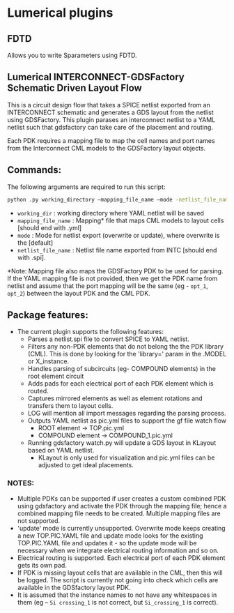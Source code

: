 # Lumerical plugins

## FDTD

Allows you to write Sparameters using FDTD.


## Lumerical INTERCONNECT-GDSFactory Schematic Driven Layout Flow

This is a circuit design flow that takes a SPICE netlist exported from an INTERCONNECT schematic and generates a GDS layout from the netlist using GDSFactory.
This plugin parases an interconnect netlist to a YAML netlist such that gdsfactory can take care of the placement and routing.

Each PDK requires a mapping file to map the cell names and port names from the Interconnect CML models to the GDSFactory layout objects.

## Commands:

The following arguments are required to run this script:

```bash
python .py working_directory –mapping_file_name –mode -netlist_file_name
```

- `working_dir` : working directory where YAML netlist will be saved
- `mapping_file_name` : Mapping* file that maps CML models to layout cells [should end with .yml]
- `mode` : Mode for netlist export (overwrite or update), where overwrite is the [default]
- `netlist_file_name` : Netlist file name exported from INTC [should end with .spi].

*Note: Mapping file also maps the GDSFactory PDK to be used for parsing. If the YAML mapping file is not provided, then we get the PDK name from netlist and assume that the port mapping will be the same (eg - `opt_1`, `opt_2`) between the layout PDK and the CML PDK.

## Package features:

- The current plugin supports the following features:
  - Parses a netlist.spi file to convert SPICE to YAML netlist.
  - Filters any non-PDK elements that do not belong the the PDK library (CML). This is done by looking for the 'library=' param in the .MODEL or X_instance.
  - Handles parsing of subcircuits (eg- COMPOUND elements) in the root element circuit
  - Adds pads for each electrical port of each PDK element which is routed.
  - Captures mirrored elements as well as element rotations and transfers them to layout cells.
  - LOG will mention all import messages regarding the parsing process.
  - Outputs YAML netlist as pic.yml files to support the gf file watch flow
    - ROOT element -> TOP.pic.yml
    - COMPOUND element -> COMPOUND_1.pic.yml
  - Running gdsfactory watch.py will update a GDS layout in KLayout based on YAML netlist.
    - KLayout is only used for visualization and pic.yml files can be adjusted to get ideal placements.

### NOTES:

- Multiple PDKs can be supported if user creates a custom combined PDK using gdsfactory and activate the PDK through the mapping file; hence a combined mapping file needs to be created. Multiple mapping files are not supported.
- 'update' mode is currently unsupported. Overwrite mode keeps creating a new TOP.PIC.YAML file and update mode looks for the existing TOP.PIC.YAML file and updates it - so the update mode will be necessary when we integrate electrical routing information and so on.
- Electrical routing is supported. Each electrical port of each PDK element gets its own pad.
- If PDK is missing layout cells that are available in the CML, then this will be logged. The script is currently not going into check which cells are available in the GDSfactory layout PDK.
- It is assumed that the instance names to not have any whitespaces in them (eg – `Si crossing_1` is not correct, but `Si_crossing_1` is correct).
